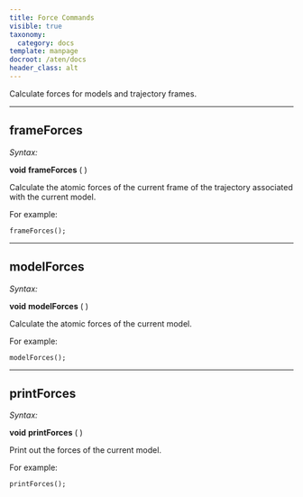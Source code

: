 ```yaml
---
title: Force Commands
visible: true
taxonomy:
  category: docs
template: manpage
docroot: /aten/docs
header_class: alt
---
```


Calculate forces for models and trajectory frames.

---

## frameForces <a id="frameforces"></a>

_Syntax:_

**void** **frameForces** ( )

Calculate the atomic forces of the current frame of the trajectory associated with the current model.

For example:

```aten
frameForces();
```

---

## modelForces <a id="modelforces"></a>

_Syntax:_

**void** **modelForces** ( )

Calculate the atomic forces of the current model.

For example:

```aten
modelForces();
```

---

## printForces <a id="printforces"></a>

_Syntax:_

**void** **printForces** ( )

Print out the forces of the current model.

For example:

```aten
printForces();
```



